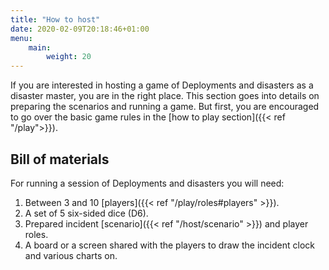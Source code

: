 ```yaml
---
title: "How to host"
date: 2020-02-09T20:18:46+01:00
menu:
    main:
        weight: 20
---
```


If you are interested in hosting a game of Deployments and disasters as a disaster master, you are in the right place. This section goes into details on preparing the scenarios and running a game. But first, you are encouraged to go over the basic game rules in the [how to play section]({{< ref "/play">}}).
<!--more-->

## Bill of materials

For running a session of Deployments and disasters you will need:

1. Between 3 and 10 [players]({{< ref "/play/roles#players" >}}).
1. A set of 5 six-sided dice (D6).
1. Prepared incident [scenario]({{< ref "/host/scenario" >}}) and player roles.
1. A board or a screen shared with the players to draw the incident clock and various charts on.
